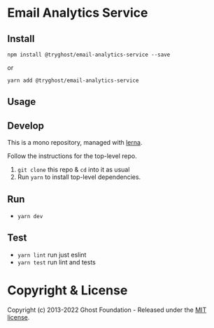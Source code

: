 # Email Analytics Service

## Install

`npm install @tryghost/email-analytics-service --save`

or

`yarn add @tryghost/email-analytics-service`


## Usage


## Develop

This is a mono repository, managed with [lerna](https://lernajs.io/).

Follow the instructions for the top-level repo.
1. `git clone` this repo & `cd` into it as usual
2. Run `yarn` to install top-level dependencies.


## Run

- `yarn dev`


## Test

- `yarn lint` run just eslint
- `yarn test` run lint and tests




# Copyright & License

Copyright (c) 2013-2022 Ghost Foundation - Released under the [MIT license](LICENSE).
